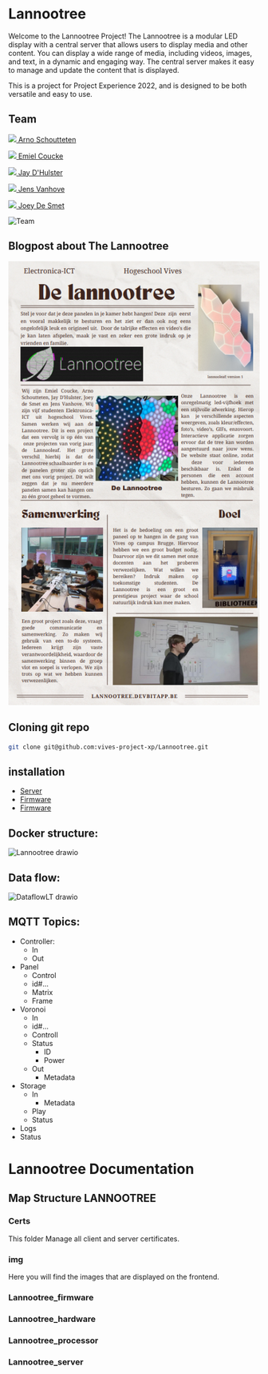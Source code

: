 # Lannootree

Welcome to the Lannootree Project! The Lannootree is a modular LED display with a central server that allows users to display media and other content. You can display a wide range of media, including videos, images, and text, in a dynamic and engaging way. The central server makes it easy to manage and update the content that is displayed.

This is a project for Project Experience 2022, and is designed to be both versatile and easy to use.

## Team

[<img src="https://github.com/madness007.png" width="25"> Arno Schoutteten](https://github.com/madness007)

[<img src="https://github.com/EmielCoucke.png" width="25"> Emiel Coucke](https://github.com/EmielCoucke)

[<img src="https://github.com/JayDHulster.png" width="25"> Jay D'Hulster](https://github.com/JayDHulster)

[<img src="https://github.com/JensVA.png" width="25"> Jens Vanhove](https://github.com/JensVA)

[<img src="https://github.com/JoeyDeSmet.png" width="25"> Joey De Smet](https://github.com/JoeyDeSmet)

![Team](img/groupphoto.JPG)

## Blogpost about The Lannootree

![Blogpost](img/Blogpost.png)

## Cloning git repo

```bash
git clone git@github.com:vives-project-xp/Lannootree.git
```

## installation

- [Server](Lannootree_server/README.md)
- [Firmware](Lannootree_processor/README.md)
- [Firmware](Lannootree_firmware/README.md)

## Docker structure:

![Lannootree drawio](https://user-images.githubusercontent.com/71697142/201103114-a8b4d791-ab4f-4459-9a90-6e0a4993ae48.png)

## Data flow:

![DataflowLT drawio](https://user-images.githubusercontent.com/71697142/205050305-787bca8d-d48e-46d5-b0a1-096201860b0a.png)

## MQTT Topics:

* Controller:
  - In
  - Out
* Panel
  - Control
  - id#...
  - Matrix
  - Frame
* Voronoi
  - In
  - id#...
  - Controll
  - Status
    - ID
    - Power
  - Out
    - Metadata
* Storage
  - In
    - Metadata
  - Play
  - Status
* Logs
* Status

# Lannootree Documentation

## Map Structure LANNOOTREE

### Certs

This folder Manage all client and server certificates.

### img

Here you will find the images that are displayed on the frontend.

### Lannootree_firmware



### Lannootree_hardware

### Lannootree_processor

### Lannootree_server


